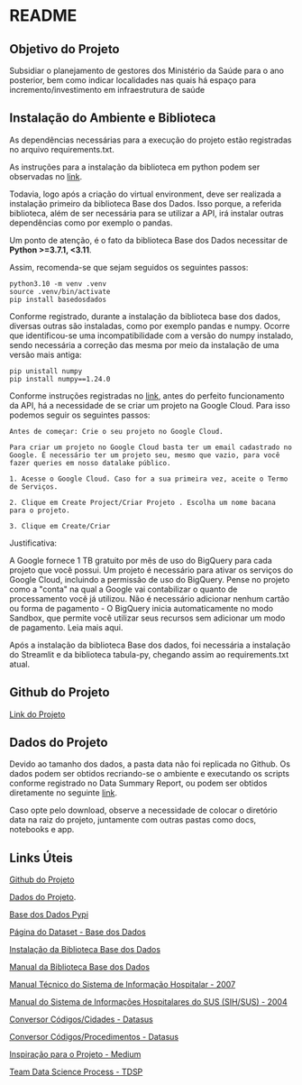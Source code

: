 # README

## Objetivo do Projeto

Subsidiar o planejamento de gestores dos Ministério da Saúde para o ano posterior, bem como indicar localidades nas quais há espaço para incremento/investimento em infraestrutura de saúde

## Instalação do Ambiente e Biblioteca

As dependências necessárias para a execução do projeto estão registradas no arquivo requirements.txt. 

As instruções para a instalação da biblioteca em python podem ser observadas no [link](https://basedosdados.github.io/mais/access_data_packages/).

Todavia, logo após a criação do virtual environment, deve ser realizada a instalação primeiro da biblioteca Base dos Dados. Isso porque, a referida biblioteca, além de ser necessária para se utilizar a API, irá instalar outras dependências como por exemplo o pandas.

Um ponto de atenção, é o fato da biblioteca Base dos Dados necessitar de **Python >=3.7.1, <3.11**.

Assim, recomenda-se que sejam seguidos os seguintes passos: 

``` shell
python3.10 -m venv .venv
source .venv/bin/activate
pip install basedosdados
```

Conforme registrado, durante a instalação da biblioteca base dos dados, diversas outras são instaladas, como por exemplo pandas e numpy. Ocorre que identificou-se uma incompatibilidade com a versão do numpy instalado, sendo necessária a correção das mesma por meio da instalação de uma versão mais antiga: 

``` shell
pip unistall numpy
pip install numpy==1.24.0
```

Conforme instruções registradas no [link](https://basedosdados.github.io/mais/access_data_packages/), antes do perfeito funcionamento da API, há a necessidade de se criar um projeto na Google Cloud. Para isso podemos seguir os seguintes passos:

    Antes de começar: Crie o seu projeto no Google Cloud.
    
    Para criar um projeto no Google Cloud basta ter um email cadastrado no Google. É necessário ter um projeto seu, mesmo que vazio, para você fazer queries em nosso datalake público.
    
    1. Acesse o Google Cloud. Caso for a sua primeira vez, aceite o Termo de Serviços.
    
    2. Clique em Create Project/Criar Projeto . Escolha um nome bacana para o projeto.
    
    3. Clique em Create/Criar

Justificativa: 

A Google fornece 1 TB gratuito por mês de uso do BigQuery para cada projeto que você possui. Um projeto é necessário para ativar os serviços do Google Cloud, incluindo a permissão de uso do BigQuery. Pense no projeto como a "conta" na qual a Google vai contabilizar o quanto de processamento você já utilizou. Não é necessário adicionar nenhum cartão ou forma de pagamento - O BigQuery inicia automaticamente no modo Sandbox, que permite você utilizar seus recursos sem adicionar um modo de pagamento. Leia mais aqui.

Após a instalação da biblioteca Base dos dados, foi necessária a instalação do Streamlit e da biblioteca tabula-py, chegando assim ao requirements.txt atual.

## Github do Projeto

[Link do Projeto](https://github.com/pedromvba/applied-ds-tp1)

## Dados do Projeto

Devido ao tamanho dos dados, a pasta data não foi replicada no Github. Os dados podem ser obtidos recriando-se o ambiente e executando os scripts conforme registrado no Data Summary Report, ou podem ser obtidos diretamente no seguinte [link](https://drive.google.com/file/d/1sNKzhx4-ATKZ2tqLI8mPeVx1YYeMMoiv/view?usp=share_link).

Caso opte pelo download, observe a necessidade de colocar o diretório data na raiz do projeto, juntamente com outras pastas como docs, notebooks e app.

## Links Úteis

[Github do Projeto](https://github.com/pedromvba/applied-ds-tp1)

[Dados do Projeto](https://drive.google.com/file/d/1sNKzhx4-ATKZ2tqLI8mPeVx1YYeMMoiv/view?usp=share_link).

[Base dos Dados Pypi](https://pypi.org/project/basedosdados/)

[Página do Dataset - Base dos Dados](https://basedosdados.org/dataset/ff933265-8b61-4458-877a-173b3f38102b?table=75db9d44-42be-42c5-9fbc-7591f4dc8d5f)

[Instalação da Biblioteca Base dos Dados](https://basedosdados.github.io/mais/access_data_packages/)

[Manual da Biblioteca Base dos Dados](https://basedosdados.github.io/mais/api_reference_python/)

[Manual Técnico do Sistema de Informação Hospitalar - 2007](https://bvsms.saude.gov.br/bvs/publicacoes/07_0066_M.pdf)

[Manual do Sistema de Informações Hospitalares do SUS (SIH/SUS) - 2004](https://giannaberetta.sistemasiga.net/static/salavirtual/arquivos/2126248621190918125950-lv.pdf)

[Conversor Códigos/Cidades - Datasus](http://tabnet.datasus.gov.br/cgi/deftohtm.exe?sih/cnv/spabr.def)

[Conversor Códigos/Procedimentos - Datasus](http://tabnet.datasus.gov.br/cgi/deftohtm.exe?sih/cnv/qiuf.def)

[Inspiração para o Projeto - Medium](https://medium.com/data-hackers/explorando-dados-do-sus-com-sql-e9c6cfc08cc2)

[Team Data Science Process - TDSP](https://learn.microsoft.com/pt-br/azure/architecture/data-science-process/overview)












